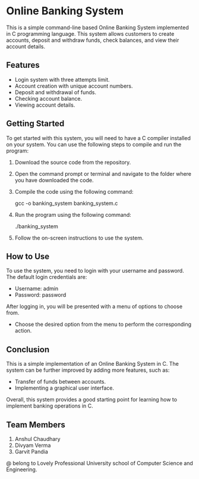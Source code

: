 # Online Banking System

This is a simple command-line based Online Banking System implemented in C programming language. This system allows customers to create accounts, deposit and withdraw funds, check balances, and view their account details.

## Features

- Login system with three attempts limit.
- Account creation with unique account numbers.
- Deposit and withdrawal of funds.
- Checking account balance.
- Viewing account details.

## Getting Started

To get started with this system, you will need to have a C compiler installed on your system. You can use the following steps to compile and run the program:

1. Download the source code from the repository.
2. Open the command prompt or terminal and navigate to the folder where you have downloaded the code.
3. Compile the code using the following command:
    
    gcc -o banking_system banking_system.c
    
4. Run the program using the following command:

    ./banking_system

5. Follow the on-screen instructions to use the system.

## How to Use

To use the system, you need to login with your username and password. The default login credentials are:

- Username: admin
- Password: password

After logging in, you will be presented with a menu of options to choose from.

- Choose the desired option from the menu to perform the corresponding action.


## Conclusion

This is a simple implementation of an Online Banking System in C. The system can be further improved by adding more features, such as:

- Transfer of funds between accounts.
- Implementing a graphical user interface.

Overall, this system provides a good starting point for learning how to implement banking operations in C.

## Team Members

1. Anshul Chaudhary
2. Divyam Verma
3. Garvit Pandia

@ belong to Lovely Professional University school of Computer Science and Engineering.